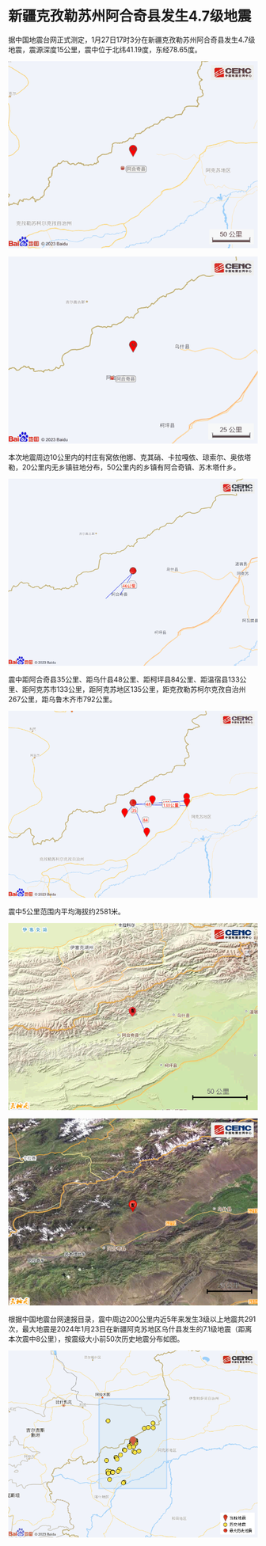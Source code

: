 # 新疆克孜勒苏州阿合奇县发生4.7级地震

据中国地震台网正式测定，1月27日17时3分在新疆克孜勒苏州阿合奇县发生4.7级地震，震源深度15公里，震中位于北纬41.19度，东经78.65度。

![4ad3299be2058b2d33d54f370620afb8.jpg](https://raw.githubusercontent.com/qqhsx/qqnews_image/main/2024/01/27/新疆克孜勒苏州阿合奇县发生4.7级地震/4ad3299be2058b2d33d54f370620afb8.jpg)

![819ea8418031747e846c23f704d07ffe.jpg](https://raw.githubusercontent.com/qqhsx/qqnews_image/main/2024/01/27/新疆克孜勒苏州阿合奇县发生4.7级地震/819ea8418031747e846c23f704d07ffe.jpg)

本次地震周边10公里内的村庄有窝依他娜、克其硝、卡拉嘎依、琼索尔、奥依塔勒，20公里内无乡镇驻地分布，50公里内的乡镇有阿合奇镇、苏木塔什乡。

![7c1e51adf0ffdfa9ba749a37d2809ec4.jpg](https://raw.githubusercontent.com/qqhsx/qqnews_image/main/2024/01/27/新疆克孜勒苏州阿合奇县发生4.7级地震/7c1e51adf0ffdfa9ba749a37d2809ec4.jpg)

震中距阿合奇县35公里、距乌什县48公里、距柯坪县84公里、距温宿县133公里、距阿克苏市133公里，距阿克苏地区135公里，距克孜勒苏柯尔克孜自治州267公里，距乌鲁木齐市792公里。

![ad5831e7c039c64a2d62b5d0603dba2d.jpg](https://raw.githubusercontent.com/qqhsx/qqnews_image/main/2024/01/27/新疆克孜勒苏州阿合奇县发生4.7级地震/ad5831e7c039c64a2d62b5d0603dba2d.jpg)

震中5公里范围内平均海拔约2581米。

![1e8cb48f6b4aca1db44561db363552b9.jpg](https://raw.githubusercontent.com/qqhsx/qqnews_image/main/2024/01/27/新疆克孜勒苏州阿合奇县发生4.7级地震/1e8cb48f6b4aca1db44561db363552b9.jpg)

![66440ed315f8253a8c49ef327d97de6e.jpg](https://raw.githubusercontent.com/qqhsx/qqnews_image/main/2024/01/27/新疆克孜勒苏州阿合奇县发生4.7级地震/66440ed315f8253a8c49ef327d97de6e.jpg)

根据中国地震台网速报目录，震中周边200公里内近5年来发生3级以上地震共291次，最大地震是2024年1月23日在新疆阿克苏地区乌什县发生的7.1级地震（距离本次震中8公里），按震级大小前50次历史地震分布如图。

![8b099fcd14caae8a16764686b0527e27.jpg](https://raw.githubusercontent.com/qqhsx/qqnews_image/main/2024/01/27/新疆克孜勒苏州阿合奇县发生4.7级地震/8b099fcd14caae8a16764686b0527e27.jpg)

